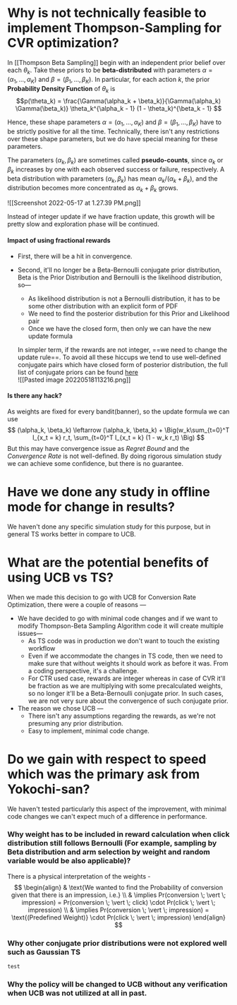 # Why is not technically feasible to implement Thompson-Sampling for CVR optimization?
In [[Thompson Beta Sampling]] begin with an independent prior belief over each $θ_k$. Take these priors to be **beta-distributed** with parameters $α = (α_1, . . . , α_K)$ and $β = (β_1, . . . , β_K)$. In particular, for each action $k$, the prior **Probability Density Function** of $θ_k$ is 
$$p(\theta_k) = \frac{\Gamma(\alpha_k + \beta_k)}{\Gamma(\alpha_k) \Gamma(\beta_k)} \theta_k^{\alpha_k - 1} (1 - \theta_k)^{\beta_k - 1} $$

Hence, these shape parameters $α = (α_1, . . . , α_K)$ and $β = (β_1, . . . , β_K)$ have to be strictly positive for all the time. Technically, there isn't any restrictions over these shape parameters, but we do have special meaning for these parameters. 

The parameters $(α_k, β_k)$ are sometimes called **pseudo-counts**, since $α_k$ or $β_k$ increases by one with each observed success or failure, respectively. A beta distribution with parameters $(α_k, β_k)$ has mean $α_k/(α_k + β_k)$, and the distribution becomes more concentrated as $α_k + β_k$ grows.

![[Screenshot 2022-05-17 at 1.27.39 PM.png]]

Instead of integer update if we have fraction update, this growth will be pretty slow and exploration phase will be continued. 

#### Impact of using fractional rewards
- First, there will be a hit in convergence. 
- Second, it'll no longer be a Beta-Bernoulli conjugate prior distribution, Beta is the Prior Distribution and Bernoulli is the likelihood distribution, so—
	- As likelihood distribution is not a Bernoulli distribution, it has to be some other distribution with an explicit form of PDF
	- We need to find the posterior distribution for this Prior and Likelihood pair
	- Once we have the closed form, then only we can have the new update formula
	
	In simpler term, if the rewards are not integer, ==we need to change the update rule==. To avoid all these hiccups we tend to use well-defined conjugate pairs which have closed form of posterior distribution, the full list of conjugate priors can be found [here](https://en.wikipedia.org/wiki/Conjugate_prior)
	\
	![[Pasted image 20220518113216.png]]


#### Is there any hack?
As weights are fixed for every bandit(banner), so the update formula we can use $$ (\alpha_k, \beta_k) \leftarrow (\alpha_k, \beta_k) + \Big(w_k\sum_{t=0}^T I_{x_t = k} r_t, \sum_{t=0}^T I_{x_t = k} (1 - w_k r_t) \Big) $$
But this may have convergence issue as _Regret Bound_ and the _Convergence Rate_ is not well-defined. By doing rigorous simulation study we can achieve some confidence, but there is no guarantee.

# Have we done any study in offline mode for change in results?
We haven't done any specific simulation study for this purpose, but in general TS works better in compare to UCB.


# What are the potential benefits of using UCB vs TS?
When we made this decision to go with UCB for Conversion Rate Optimization, there were a couple of reasons —
- We have decided to go with minimal code changes and if we want to modify Thompson-Beta Sampling Algorithm code it will create multiple issues—
	- As TS code was in production we don't want to touch the existing workflow
	- Even if we accommodate the changes in TS code, then we need to make sure that without weights it should work as before it was. From a coding perspective, it's a challenge. 
	- For CTR used case, rewards are integer whereas in case of CVR it'll be fraction as we are multiplying with some precalculated weights, so no longer it'll be a Beta-Bernoulli conjugate prior. In such cases, we are not very sure about the convergence of such conjugate prior.
- The reason we chose UCB —
	- There isn't any assumptions regarding the rewards, as we're not presuming any prior distribution.
	- Easy to implement, minimal code change.


# Do we gain with respect to speed which was the primary ask from Yokochi-san?
We haven't tested particularly this aspect of the improvement, with minimal code changes we can't expect much of a difference in performance.

### Why weight has to be included in reward calculation when click distribution still follows Bernoulli (For example, sampling by Beta distribution and arm selection by weight and random variable would be also applicable)?
There is a physical interpretation of the weights - 
$$
\begin{align}
& \text{We wanted to find the Probability of conversion given that there is an impression, i.e.} \\
& \implies Pr(conversion \; \vert \; impression) = Pr(conversion \; \vert \; click) \cdot Pr(click \; \vert \; impression) \\
& \implies Pr(conversion \; \vert \; impression) = \text{(Predefined Weight)} \cdot Pr(click \; \vert \; impression)
\end{align}
$$
### Why other conjugate prior distributions were not explored well such as Gaussian TS
```pythom
test
```
### Why the policy will be changed to UCB without any verification when UCB was not utilized at all in past.